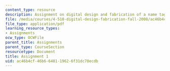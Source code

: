 ```yaml
---
content_type: resource
description: Assignment on digital design and fabrication of a name tag.
file: /media/courses/4-510-digital-design-fabrication-fall-2008/ac46b4cf46b6648119626f31dc78ecdb_assn1a.pdf
file_type: application/pdf
learning_resource_types:
- Assignments
ocw_type: OCWFile
parent_title: Assignments
parent_type: CourseSection
resourcetype: Document
title: Assignment 1
uid: ac46b4cf-46b6-6481-1962-6f31dc78ecdb
---
```

